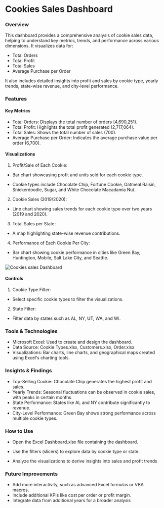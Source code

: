 # Cookies Sales Dashboard
### Overview
This dashboard provides a comprehensive analysis of cookie sales data, helping to understand key metrics, trends, and performance across various dimensions. It visualizes data for:
-	Total Orders
-	Total Profit
-	Total Sales
-	Average Purchase per Order

  It also includes detailed insights into profit and sales by cookie type, yearly trends, state-wise revenue, and city-level performance.

  ### Features
  #### Key Metrics
-	Total Orders: Displays the total number of orders (4,690,251).
-	Total Profit: Highlights the total profit generated (2,717,064).
-	Total Sales: Shows the total number of sales (700).
-	Average Purchase per Order: Indicates the average purchase value per order (6,700).

#### Visualizations
  1.	Profit/Sale of Each Cookie:
     
   -	Bar chart showcasing profit and units sold for each cookie type.
     
   -	Cookie types include Chocolate Chip, Fortune Cookie, Oatmeal Raisin, 
            Snickerdoodle, Sugar, and White Chocolate Macadamia Nut.


  2.	Cookie Sales (2019/2020):
     
  - Line chart showing sales trends for each cookie type over two 
             years (2019 and 2020).
     
  3.	Total Sales per State:
     
  -	A map highlighting state-wise revenue contributions.
      
  4.	Performance of Each Cookie Per City:
     
   -	Bar chart showing cookie performance in cities like Green Bay, 
            Huntington, Mobile, Salt Lake City, and Seattle.

![Cookies sales Dashboard](https://github.com/user-attachments/assets/b3c8c565-b82f-4d27-acf1-9d4c2be12b7c)

    
 #### Controls
 1.	Cookie Type Filter:
    
   -	Select specific cookie types to filter the visualizations.
2.	State Filter:

   -	Filter data by states such as AL, NY, UT, WA, and WI.

### Tools & Technologies
- Microsoft Excel: Used to create and design the dashboard.
- Data Source: Cookie Types.xlsx, Customers.xlsx, Order.xlsx
-	Visualizations: Bar charts, line charts, and geographical maps created using 
   Excel's charting tools.

### Insights & Findings
-	Top-Selling Cookie: Chocolate Chip generates the highest profit and sales.
-	Yearly Trends: Seasonal fluctuations can be observed in cookie sales, with 
   peaks in certain months.
-	State Performance: States like AL and NY contribute significantly to revenue.
-	City-Level Performance: Green Bay shows strong performance across multiple 
   cookie types.

### How to Use
-	Open the Excel Dashboard.xlsx file containing the dashboard.
  
-	Use the filters (slicers) to explore data by cookie type or state.
-	Analyze the visualizations to derive insights into sales and profit trends

### Future Improvements
-	Add more interactivity, such as advanced Excel formulas or VBA macros.
-	Include additional KPIs like cost per order or profit margin.
-	Integrate data from additional years for a broader analysis

